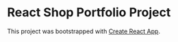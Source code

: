 # React Shop Portfolio Project

This project was bootstrapped with [Create React App](https://DmitriyMiroshnychenko.github.io/shop-project).
